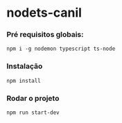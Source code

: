 # nodets-canil


### Pré requisitos globais:
`npm i -g nodemon typescript ts-node`

### Instalação
`npm install`

### Rodar o projeto
`npm run start-dev`